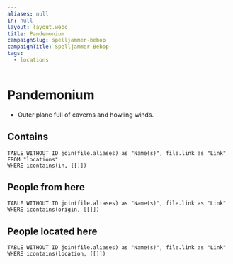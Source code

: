 ```yaml
---
aliases: null
in: null
layout: layout.webc
title: Pandemonium
campaignSlug: spelljammer-bebop
campaignTitle: Spelljammer Bebop
tags:
  - locations
---
```

# Pandemonium

- Outer plane full of caverns and howling winds.

## Contains
```dataview
TABLE WITHOUT ID join(file.aliases) as "Name(s)", file.link as "Link"
FROM "locations"
WHERE icontains(in, [[]])
```

## People from here

```dataview
TABLE WITHOUT ID join(file.aliases) as "Name(s)", file.link as "Link"
WHERE icontains(origin, [[]])
```

## People located here

```dataview
TABLE WITHOUT ID join(file.aliases) as "Name(s)", file.link as "Link"
WHERE icontains(location, [[]])
```
